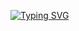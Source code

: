 [![Typing SVG](https://readme-typing-svg.demolab.com?font=Fira+Code&pause=1000&center=true&width=435&lines=Hola%2C+Soy+Yohary%F0%9F%91%8B;Mobile+Developer)](https://git.io/typing-svg)

<!--
**Yoharynp/Yoharynp** is a ✨ _special_ ✨ repository because its `README.md` (this file) appears on your GitHub profile.

Here are some ideas to get you started:

- 🔭 I’m currently working on ...
- 🌱 I’m currently learning ...
- 👯 I’m looking to collaborate on ...
- 🤔 I’m looking for help with ...
- 💬 Ask me about ...
- 📫 How to reach me: ...
- 😄 Pronouns: ...
- ⚡ Fun fact: ...
-->
